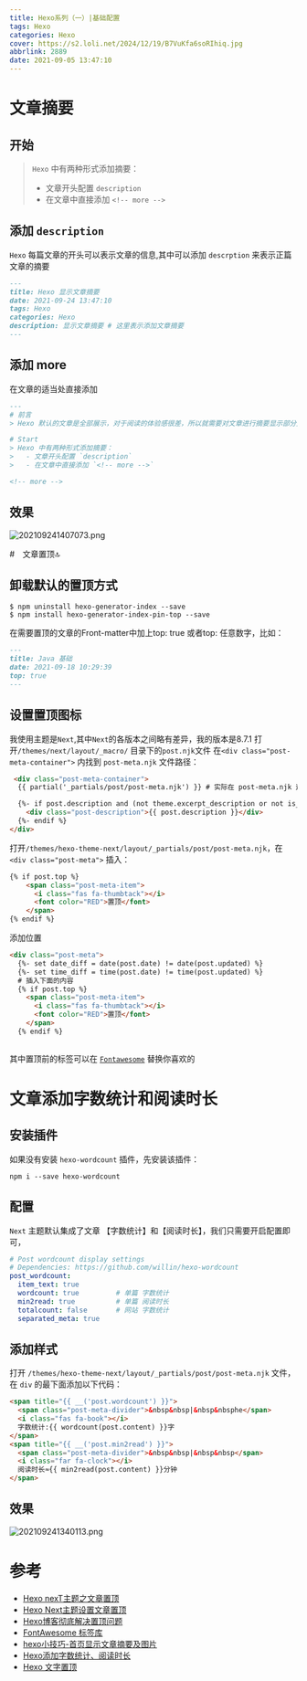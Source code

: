 ```yaml
---
title: Hexo系列（一）|基础配置
tags: Hexo
categories: Hexo
cover: https://s2.loli.net/2024/12/19/B7VuKfa6soRIhiq.jpg
abbrlink: 2889
date: 2021-09-05 13:47:10
---
```

# 文章摘要

## 开始

> `Hexo` 中有两种形式添加摘要：
>
> - 文章开头配置 `description`
> - 在文章中直接添加 `<!-- more -->`

## 添加 `description`

`Hexo` 每篇文章的开头可以表示文章的信息,其中可以添加 `descrption` 来表示正篇文章的摘要

```markdown
---
title: Hexo 显示文章摘要
date: 2021-09-24 13:47:10
tags: Hexo
categories: Hexo
description: 显示文章摘要 # 这里表示添加文章摘要
---
```

## 添加 more

在文章的适当处直接添加

```markdown
---
# 前言
> Hexo 默认的文章是全部展示，对于阅读的体验感很差，所以就需要对文章进行摘要显示部分文章内容

# Start
> Hexo 中有两种形式添加摘要：
>   - 文章开头配置 `description`  
>   - 在文章中直接添加 `<!-- more -->`

<!-- more -->
```

## 效果

![202109241407073.png](https://s2.loli.net/2024/12/19/jfPqYSBeoyFEJaQ.png)

#　文章置顶🔝

## 卸载默认的置顶方式

```shell
$ npm uninstall hexo-generator-index --save
$ npm install hexo-generator-index-pin-top --save
```

在需要置顶的文章的Front-matter中加上top: true 或者top: 任意数字，比如：

```markdown
---
title: Java 基础
date: 2021-09-18 10:29:39
top: true
---
```

## 设置置顶图标

我使用主题是`Next`,其中`Next`的各版本之间略有差异，我的版本是8.7.1
打开`/themes/next/layout/_macro/` 目录下的`post.njk`文件
在`<div class="post-meta-container">` 内找到 `post-meta.njk` 文件路径：

```html
 <div class="post-meta-container">
  {{ partial('_partials/post/post-meta.njk') }} # 实际在 post-meta.njk 这个文件里面去修改

  {%- if post.description and (not theme.excerpt_description or not is_index) %}
    <div class="post-description">{{ post.description }}</div>
  {%- endif %}
</div>
```

打开`/themes/hexo-theme-next/layout/_partials/post/post-meta.njk`，在 `<div class="post-meta">` 插入：

```html
{% if post.top %}
    <span class="post-meta-item">
      <i class="fas fa-thumbtack"></i>
      <font color="RED">置顶</font>
    </span>
{% endif %}
```

添加位置

```html
<div class="post-meta">
  {%- set date_diff = date(post.date) != date(post.updated) %}
  {%- set time_diff = time(post.date) != time(post.updated) %}
  # 插入下面的内容
  {% if post.top %}
    <span class="post-meta-item">
      <i class="fas fa-thumbtack"></i>
      <font color="RED">置顶</font>
    </span>
  {% endif %} 
  
```

其中置顶前的标签可以在 [`Fontawesome`](https://fontawesome.com/v5.15/icons?d=gallery&p=1) 替换你喜欢的

# 文章添加字数统计和阅读时长

## 安装插件

如果没有安装 `hexo-wordcount` 插件，先安装该插件：

```shell
npm i --save hexo-wordcount
```

## 配置

`Next` 主题默认集成了文章 【字数统计】和【阅读时长】，我们只需要开启配置即可，

```yaml
# Post wordcount display settings
# Dependencies: https://github.com/willin/hexo-wordcount
post_wordcount:
  item_text: true
  wordcount: true         # 单篇 字数统计
  min2read: true          # 单篇 阅读时长
  totalcount: false       # 网站 字数统计
  separated_meta: true
```

## 添加样式

打开 `/themes/hexo-theme-next/layout/_partials/post/post-meta.njk` 文件，在  `div` 的最下面添加以下代码：

```html
<span title="{{ __('post.wordcount') }}">
  <span class="post-meta-divider">&nbsp&nbsp|&nbsp&nbsphe</span>
  <i class="fas fa-book"></i>
  字数统计:{{ wordcount(post.content) }}字
</span>
<span title="{{ __('post.min2read') }}">
  <span class="post-meta-divider">&nbsp&nbsp|&nbsp&nbsp</span>
  <i class="far fa-clock"></i>
  阅读时长≈{{ min2read(post.content) }}分钟
</span>

```

## 效果

![202109241340113.png](https://s2.loli.net/2024/12/19/c6CWtaduSs3lyHm.png)

# 参考

- [Hexo nexT主题之文章置顶](https://www.jianshu.com/p/a9922c3ebb61)
- [Hexo Next主题设置文章置顶](https://juejin.cn/post/6844904037465194503)
- [Hexo博客彻底解决置顶问题](http://wangwlj.com/2018/01/09/blog_pin_post/)
- [FontAwesome 标签库](https://fontawesome.com/v5.15/icons?d=gallery&p=1)
- [hexo小技巧-首页显示文章摘要及图片](https://ryderchan.github.io/2017/01/26/hexo%E5%B0%8F%E6%8A%80%E5%B7%A7-%E9%A6%96%E9%A1%B5%E6%98%BE%E7%A4%BA%E6%96%87%E7%AB%A0%E6%91%98%E8%A6%81%E5%8F%8A%E5%9B%BE%E7%89%87/)
- [Hexo添加字数统计、阅读时长](https://www.jianshu.com/p/baea8c95e39b)
- [Hexo 文字置顶](https://lingzhexi.github.io/2021/09/24/文章置顶/)
